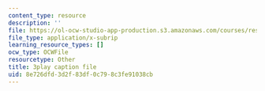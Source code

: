 ```yaml
---
content_type: resource
description: ''
file: https://ol-ocw-studio-app-production.s3.amazonaws.com/courses/res-18-006-calculus-revisited-single-variable-calculus-fall-2010/8e726dfd3d2f83df0c798c3fe91038cb_MNhkoylpyNA.srt
file_type: application/x-subrip
learning_resource_types: []
ocw_type: OCWFile
resourcetype: Other
title: 3play caption file
uid: 8e726dfd-3d2f-83df-0c79-8c3fe91038cb
---
```

